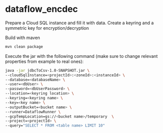 # dataflow_encdec

Prepare a Cloud SQL instance and fill it with data.
Create a keyring and a symmetric key for encryption/decryption

Build with maven
```bash
mvn clean package
```
Execute the jar with the following command (make sure to change relevant properties from example to real ones):
```bash
java -jar jdbcToCsv-1.0-SNAPSHOT.jar \
--cloudSqlInstance=<projectId>:<zoneId>:<instanceId> \
--database=<databaseName> \
--user=<dbUser> \
--password=<dbUserPassword> \
--location=<keyring location> \
--keyring=<keyring name> \
--key=<key name> \
--outputBucket=<bucket name> \
--runner=DataflowRunner \
--gcpTempLocation=gs://<bucket name>/temporary  \
--project=<projectId> \
--query="SELECT * FROM <table name> LIMIT 10"
```
